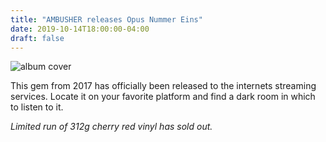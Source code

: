```yaml
---
title: "AMBUSHER releases Opus Nummer Eins"
date: 2019-10-14T18:00:00-04:00
draft: false
---
```


![album cover](/img/opusnummereins-cover.jpg)

This gem from 2017 has officially been released to the internets streaming
services. Locate it on your favorite platform and find a dark room in which to
listen to it.

*Limited run of 312g cherry red vinyl has sold out.*





